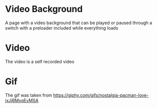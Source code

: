 # Video Background
A page with a video background that can be played or paused
through a switch with a preloader included while everything loads

# Video
The video is a self recorded video

# Gif 
The gif was taken from https://giphy.com/gifs/nostalgia-pacman-love-jxJjBMvqEvMSA